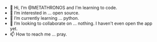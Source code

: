 - 👋 Hi, I’m @METATHRONOS and I'm learning to code.
- 👀 I’m interested in ... open source.
- 🌱 I’m currently learning ... python.
- 💞️ I’m looking to collaborate on ... nothing. I haven't even open the app yet.
- 📫 How to reach me ... pray.

<!---
METATHRONOS/METATHRONOS is a ✨ special ✨ repository because its `README.md` (this file) appears on your GitHub profile.
You can click the Preview link to take a look at your changes.
--->
